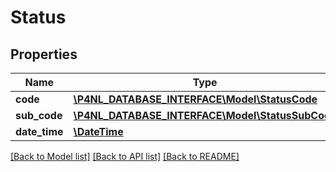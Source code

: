 # Status

## Properties
Name | Type | Description | Notes
------------ | ------------- | ------------- | -------------
**code** | [**\P4NL_DATABASE_INTERFACE\Model\StatusCode**](StatusCode.md) |  | [optional] 
**sub_code** | [**\P4NL_DATABASE_INTERFACE\Model\StatusSubCode**](StatusSubCode.md) |  | [optional] 
**date_time** | [**\DateTime**](\DateTime.md) |  | [optional] 

[[Back to Model list]](../README.md#documentation-for-models) [[Back to API list]](../README.md#documentation-for-api-endpoints) [[Back to README]](../README.md)


